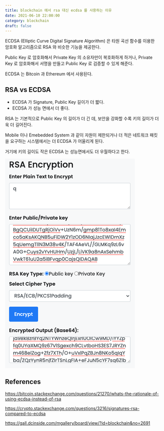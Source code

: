 ```yaml
---
title: blockchain 에서 rsa 대신 ecdsa 를 사용하는 이유
date: 2021-06-10 22:00:00
category: blockchain
draft: false
---
```


ECDSA (Elliptic Curve Digital Signature Algorithm) 은 타원 곡선 함수를 이용한 암호화 알고리즘으로 RSA 와 비슷한 기능을 제공한다.

Public Key 로 암호화해서 Private Key 의 소유자만이 복호화하게 하거나, Private Key 로 암호화해서 서명을 만들고 Public Key 로 검증할 수 있게 해준다.

ECDSA 는 Bitcoin 과 Ethereum 에서 사용된다.

## RSA vs ECDSA

- ECDSA 가 Signature, Public Key 길이가 더 짧다.
- ECDSA 가 성능 면에서 더 좋다.

RSA 는 기본적으로 Public Key 의 길이가 더 긴 데, 보안을 강화할 수록 키의 길이가 더욱 더 길어진다.

Mobile 이나 Emebedded System 과 같이 자원이 제한되거나 더 적은 네트워크 패킷을 요구하는 시스템에서는 더 ECDSA 가 어울리게 된다.

거기에 키의 길이도 작은 ECDSA 는 성능면에서도 더 우월하다고 한다.

![](./images/ecdsa_rsa.png)

## References

https://bitcoin.stackexchange.com/questions/21270/whats-the-rationale-of-using-ecdsa-instead-of-rsa

https://crypto.stackexchange.com/questions/3216/signatures-rsa-compared-to-ecdsa

https://gall.dcinside.com/mgallery/board/view/?id=blockchain&no=2691

